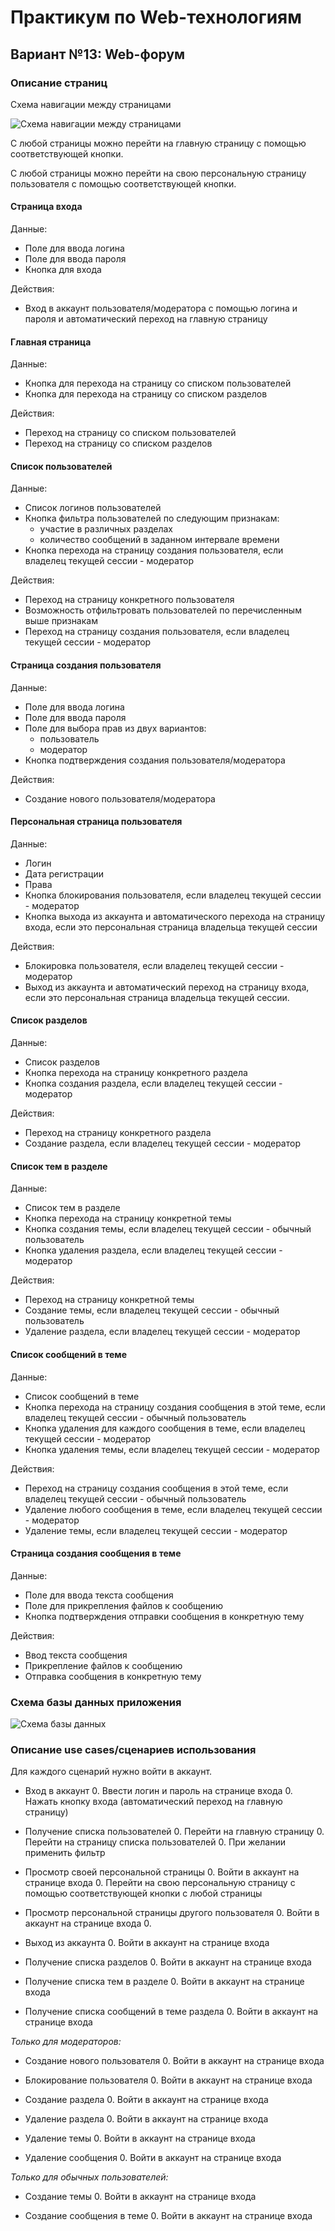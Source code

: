 # Практикум по Web-технологиям
## Вариант №13: Web-форум
### Описание страниц
Схема навигации между страницами

![Схема навигации между страницами](https://github.com/user-attachments/assets/5b27a01c-93d0-4b7f-913f-f11162753df2)

С любой страницы можно перейти на главную страницу с помощью соответствующей кнопки.

С любой страницы можно перейти на свою персональную страницу пользователя с помощью соответствующей кнопки.
#### Страница входа
Данные:
* Поле для ввода логина
* Поле для ввода пароля
* Кнопка для входа

Действия:
* Вход в аккаунт пользователя/модератора с помощью логина и пароля и автоматический переход на главную страницу

#### Главная страница
Данные:
* Кнопка для перехода на страницу со списком пользователей
* Кнопка для перехода на страницу со списком разделов

Действия:
* Переход на страницу со списком пользователей
* Переход на страницу со списком разделов

#### Список пользователей
Данные:
* Список логинов пользователей
* Кнопка фильтра пользователей по следующим признакам:
    * участие в различных разделах
    * количество сообщений в заданном интервале времени
* Кнопка перехода на страницу создания пользователя, если владелец текущей сессии - модератор

Действия:
* Переход на страницу конкретного пользователя
* Возможность отфильтровать пользователей по перечисленным выше признакам
* Переход на страницу создания пользователя, если владелец текущей сессии - модератор

#### Страница создания пользователя
Данные:
* Поле для ввода логина
* Поле для ввода пароля
* Поле для выбора прав из двух вариантов:
    * пользователь
    * модератор
* Кнопка подтверждения создания пользователя/модератора

Действия:
* Создание нового пользователя/модератора

#### Персональная страница пользователя
Данные:
* Логин
* Дата регистрации
* Права
* Кнопка блокирования пользователя, если владелец текущей сессии - модератор
* Кнопка выхода из аккаунта и автоматического перехода на страницу входа, если это персональная страница владельца текущей сессии

Действия:
* Блокировка пользователя, если владелец текущей сессии - модератор
* Выход из аккаунта и автоматический переход на страницу входа, если это персональная страница владельца текущей сессии.

#### Список разделов
Данные:
* Список разделов
* Кнопка перехода на страницу конкретного раздела
* Кнопка создания раздела, если владелец текущей сессии - модератор

Действия:
* Переход на страницу конкретного раздела
* Создание раздела, если владелец текущей сессии - модератор

#### Список тем в разделе
Данные:
* Список тем в разделе
* Кнопка перехода на страницу конкретной темы
* Кнопка создания темы, если владелец текущей сессии - обычный пользователь
* Кнопка удаления раздела, если владелец текущей сессии - модератор

Действия:
* Переход на страницу конкретной темы
* Создание темы, если владелец текущей сессии - обычный пользователь
* Удаление раздела, если владелец текущей сессии - модератор

#### Список сообщений в теме
Данные:
* Список сообщений в теме
* Кнопка перехода на страницу создания сообщения в этой теме, если владелец текущей сессии - обычный пользователь
* Кнопка удаления для каждого сообщения в теме, если владелец текущей сессии - модератор
* Кнопка удаления темы, если владелец текущей сессии - модератор

Действия:
* Переход на страницу создания сообщения в этой теме, если владелец текущей сессии - обычный пользователь
* Удаление любого сообщения в теме, если владелец текущей сессии - модератор
* Удаление темы, если владелец текущей сессии - модератор

#### Страница создания сообщения в теме
Данные:
* Поле для ввода текста сообщения
* Поле для прикрепления файлов к сообщению
* Кнопка подтверждения отправки сообщения в конкретную тему

Действия:
* Ввод текста сообщения
* Прикрепление файлов к сообщению
* Отправка сообщения в конкретную тему


### Схема базы данных приложения
![Схема базы данных](https://github.com/user-attachments/assets/4eea07e0-1e01-440a-b4d0-b87ac1e85eca)

### Описание use cases/сценариев использования
Для каждого сценарий нужно войти в аккаунт.
* Вход в аккаунт
    0. Ввести логин и пароль на странице входа
    0. Нажать кнопку входа (автоматический переход на главную страницу)

* Получение списка пользователей
    0. Перейти на главную страницу
    0. Перейти на страницу списка пользователей
    0. При желании применить фильтр

* Просмотр своей персональной страницы
    0. Войти в аккаунт на странице входа
    0. Перейти на свою персональную страницу с помощью соответствующей кнопки с любой страницы

* Просмотр персональной страницы другого пользователя
    0. Войти в аккаунт на странице входа
    0. 

* Выход из аккаунта
    0. Войти в аккаунт на странице входа

* Получение списка разделов
    0. Войти в аккаунт на странице входа

* Получение списка тем в разделе
    0. Войти в аккаунт на странице входа

* Получение списка сообщений в теме раздела
    0. Войти в аккаунт на странице входа

_Только для модераторов:_
* Создание нового пользователя
    0. Войти в аккаунт на странице входа

* Блокирование пользователя
    0. Войти в аккаунт на странице входа

* Создание раздела
    0. Войти в аккаунт на странице входа

* Удаление раздела
    0. Войти в аккаунт на странице входа

* Удаление темы
    0. Войти в аккаунт на странице входа

* Удаление сообщения
    0. Войти в аккаунт на странице входа

_Только для обычных пользователей:_
* Создание темы
    0. Войти в аккаунт на странице входа

* Создание сообщения в теме
    0. Войти в аккаунт на странице входа
